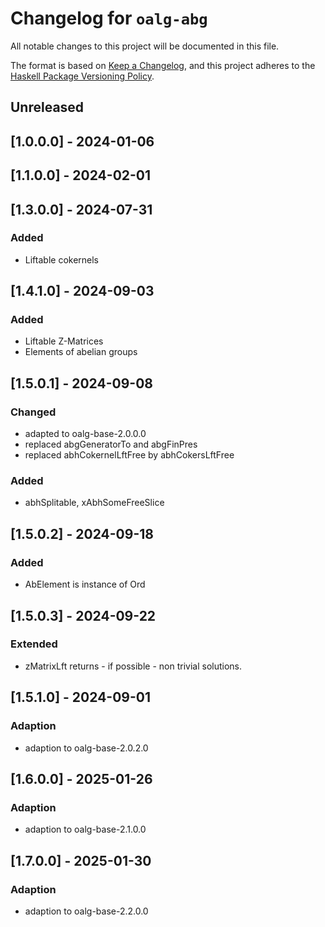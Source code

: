 # Changelog for `oalg-abg`

All notable changes to this project will be documented in this file.

The format is based on [Keep a Changelog](https://keepachangelog.com/en/1.0.0/),
and this project adheres to the
[Haskell Package Versioning Policy](https://pvp.haskell.org/).

## Unreleased

## [1.0.0.0] - 2024-01-06

## [1.1.0.0] - 2024-02-01

## [1.3.0.0] - 2024-07-31

### Added
- Liftable cokernels

## [1.4.1.0] - 2024-09-03
### Added
- Liftable Z-Matrices
- Elements of abelian groups

## [1.5.0.1] - 2024-09-08
### Changed
- adapted to oalg-base-2.0.0.0
- replaced abgGeneratorTo and abgFinPres
- replaced abhCokernelLftFree by abhCokersLftFree
### Added
- abhSplitable, xAbhSomeFreeSlice

## [1.5.0.2] - 2024-09-18
### Added
- AbElement is instance of Ord

## [1.5.0.3] - 2024-09-22
### Extended
- zMatrixLft returns - if possible - non trivial solutions.

## [1.5.1.0] - 2024-09-01
### Adaption
- adaption to oalg-base-2.0.2.0

## [1.6.0.0] - 2025-01-26
### Adaption
- adaption to oalg-base-2.1.0.0

## [1.7.0.0] - 2025-01-30
### Adaption
- adaption to oalg-base-2.2.0.0
